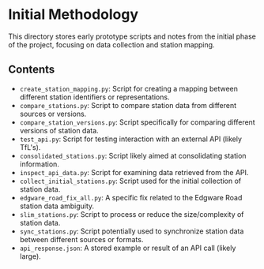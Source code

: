 # Initial Methodology

This directory stores early prototype scripts and notes from the initial phase of the project, focusing on data collection and station mapping.

## Contents

*   `create_station_mapping.py`: Script for creating a mapping between different station identifiers or representations.
*   `compare_stations.py`: Script to compare station data from different sources or versions.
*   `compare_station_versions.py`: Script specifically for comparing different versions of station data.
*   `test_api.py`: Script for testing interaction with an external API (likely TfL's).
*   `consolidated_stations.py`: Script likely aimed at consolidating station information.
*   `inspect_api_data.py`: Script for examining data retrieved from the API.
*   `collect_initial_stations.py`: Script used for the initial collection of station data.
*   `edgware_road_fix_all.py`: A specific fix related to the Edgware Road station data ambiguity.
*   `slim_stations.py`: Script to process or reduce the size/complexity of station data.
*   `sync_stations.py`: Script potentially used to synchronize station data between different sources or formats.
*   `api_response.json`: A stored example or result of an API call (likely large). 